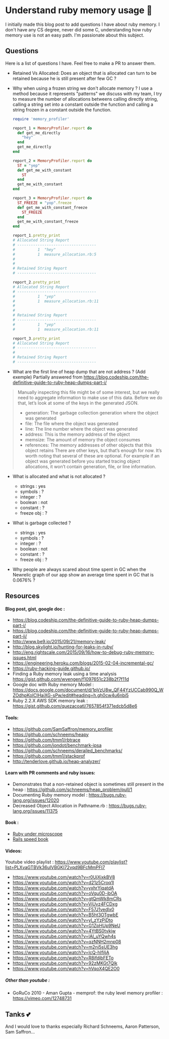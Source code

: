 # Understand ruby memory usage 🤔

I initially made this blog post to add questions I have about ruby memory. I don't have any CS degree, never did some C, understanding how ruby memory use is not an easy path. I'm passionate about this subject.

## Questions

Here is a list of questions I have. Feel free to make a PR to answer them.

* Retained Vs Allocated: Does an object that is allocated can turn to be retained because he is still present after few GC ?

* Why when using a frozen string we don't allocate memory ?
I use a method because it represents "patterns" we discuss with my team, I try to measure the number of allocations betweens calling directly string, calling a string set into a constant outside the function and calling a string frozen in a constant outside the function.

  ```ruby
  require 'memory_profiler'

  report_1 = MemoryProfiler.report do
    def get_me_directly
      "hey"
    end
    get_me_directly
  end

  report_2 = MemoryProfiler.report do
    ST = "yep"
    def get_me_with_constant
      ST
    end
    get_me_with_constant
  end

  report_3 = MemoryProfiler.report do
    ST_FREEZE = "yop".freeze
    def get_me_with_constant_freeze
      ST_FREEZE
    end
    get_me_with_constant_freeze
  end

  report_1.pretty_print
  # Allocated String Report
  # -----------------------------------
  #          1  "hey"
  #          1  measure_allocation.rb:5
  #
  #
  # Retained String Report
  # -----------------------------------

  report_2.pretty_print
  # Allocated String Report
  # -----------------------------------
  #          1  "yep"
  #          1  measure_allocation.rb:11
  #
  #
  # Retained String Report
  # -----------------------------------
  #          1  "yep"
  #          1  measure_allocation.rb:11

  report_3.pretty_print
  # Allocated String Report
  # -----------------------------------
  #
  # Retained String Report
  # -----------------------------------
  ```

* What are the first line of heap dump that are not address ?
(Add exemple)
Partially answered from https://blog.codeship.com/the-definitive-guide-to-ruby-heap-dumps-part-i/

> Manually inspecting this file might be of some interest, but we really need to aggregate information to make use of this data. Before we do that, let’s look at some of the keys in the generated JSON.
> * generation: The garbage collection generation where the object was generated
> * file: The file where the object was generated
> * line: The line number where the object was generated
> * address: This is the memory address of the object
> * memsize: The amount of memory the object consumes
> * references: The memory addresses of other objects that this object retains
> There are other keys, but that’s enough for now. It’s worth noting that several of these are optional. For example if an object was generated before you started tracing object allocations, it won’t contain generation, file, or line information.

* What is allocated and what is not allocated ?
  * strings    : yes
  * symbols    : ?
  * integer    : ?
  * boolean    : not
  * constant   : ?
  * freeze obj : ?

* What is garbage collected ?
  * strings    : yes
  * symbols    : ?
  * integer    : ?
  * boolean    : not
  * constant   : ?
  * freeze obj : ?

* Why people are always scared about time spent in GC when the Newrelic graph of our app show an average time spent in GC that is 0.0676% ?

## Resources

#### Blog post, gist, google doc :
* https://blog.codeship.com/the-definitive-guide-to-ruby-heap-dumps-part-i/
* https://blog.codeship.com/the-definitive-guide-to-ruby-heap-dumps-part-ii/
* http://www.be9.io/2015/09/21/memory-leak/
* http://blog.skylight.io/hunting-for-leaks-in-ruby/
* http://eng.rightscale.com/2015/09/16/how-to-debug-ruby-memory-issues.html
* https://engineering.heroku.com/blogs/2015-02-04-incremental-gc/
* https://ruby-hacking-guide.github.io/
* Finding a Ruby memory leak using a time analysis https://gist.github.com/wvengen/f1097651c238b2f7f11d
* Google doc with Ruby memory Model : https://docs.google.com/document/d/1pVzU8w_QF44YzUCCab990Q_WZOdhpKolCIHaiXG-sPw/edit#heading=h.gh0cw4u6nbi5
* Ruby 2.2.X AWS SDK memory leak : https://gist.github.com/quezacoatl/7657854f371edcb5d8e6

#### Tools:
* https://github.com/SamSaffron/memory_profiler
* https://github.com/schneems/heapy
* https://github.com/tmm1/rbtrace
* https://github.com/jondot/benchmark-ipsa
* https://github.com/schneems/derailed_benchmarks/
* https://github.com/tmm1/stackprof
* http://tenderlove.github.io/heap-analyzer/

#### Learn with PR comments and ruby issues:
* Demonstrates that a non-retained object is sometimes still present in the heap : https://github.com/schneems/heap_problem/pull/1
* Documenting Ruby memory model : https://bugs.ruby-lang.org/issues/12020
* Decreased Object Allocation in Pathname.rb : https://bugs.ruby-lang.org/issues/11375

#### Book :
* [Ruby under microscope](http://patshaughnessy.net/ruby-under-a-microscope)
* [Rails speed book](https://www.railsspeed.com/)

#### Videos:

Youtube video playlist : https://www.youtube.com/playlist?list=PLXvaGTBVk36uIVBGKI72vqd9BFcMmPFI7

* https://www.youtube.com/watch?v=r0UjXixkBV8
* https://www.youtube.com/watch?v=d21z5Croq1I
* https://www.youtube.com/watch?v=yxhrYiqatdA
* https://www.youtube.com/watch?v=oVqu0D-ibOA
* https://www.youtube.com/watch?v=gtQmWk8mCRs
* https://www.youtube.com/watch?v=ViUvz4FCDxg
* https://www.youtube.com/watch?v=F57J1vedlx0
* https://www.youtube.com/watch?v=B5ht3OTgwbE
* https://www.youtube.com/watch?v=yl_zYzPiDto
* https://www.youtube.com/watch?v=G1ZpHUp9NeU
* https://www.youtube.com/watch?v=4YtBS0tvkjw
* https://www.youtube.com/watch?v=lAI_uYQwh4s
* https://www.youtube.com/watch?v=qzNNH2mnp08
* https://www.youtube.com/watch?v=m2nj5sUE3hg
* https://www.youtube.com/watch?v=lcQ-hIfiljA
* https://www.youtube.com/watch?v=R8ifdjbFETo
* https://www.youtube.com/watch?v=92zMKGt7Qlk
* https://www.youtube.com/watch?v=hVqoX4QE2O0

##### Other than youtube :
* GoRuCo 2010 - Aman Gupta - memprof: the ruby level memory profiler : https://vimeo.com/12748731

## Tanks 💕
And I would love to thanks especially Richard Schneems, Aaron Patterson, Sam Saffron...
